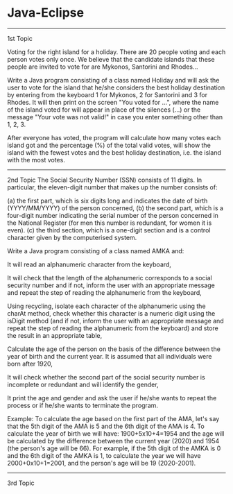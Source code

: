 # Java-Eclipse
--------------------------------------------
1st Topic


Voting for the right island for a holiday. There are 20 people voting and each person votes only once. We believe that the candidate islands that these people are invited to vote for are Mykonos, Santorini and Rhodes...

Write a Java program consisting of a class named Holiday and will ask the user to vote for the island that he/she considers the best holiday destination by entering from the keyboard 1 for Mykonos, 2 for Santorini and 3 for Rhodes. It will then print on the screen "You voted for ...", where the name of the island voted for will appear in place of the silences (...) or the message "Your vote was not valid!" in case you enter something other than 1, 2, 3.

After everyone has voted, the program will calculate how many votes each island got and the percentage (%) of the total valid votes, will show the island with the fewest votes and the best holiday destination, i.e. the island with the most votes.

--------------------------------------------
2nd Topic
The Social Security Number (SSN) consists of 11 digits. In particular, the eleven-digit number that makes up the number consists of: 

(a) the first part, which is six digits long and indicates the date of birth (YYYY/MM/YYYY) 
of the person concerned,
(b) the second part, which is a four-digit number indicating the serial number of the person 
concerned in the National Register (for men this number is redundant, for women it is 
even).
(c) the third section, which is a one-digit section and is a control character given by the 
computerised system.

Write a Java program consisting of a class named AMKA and:

It will read an alphanumeric character from the keyboard, 

It will check that the length of the alphanumeric corresponds to a social security number and if not, inform the user with an appropriate message and repeat the step of reading the alphanumeric from the keyboard, 

Using recycling, isolate each character of the alphanumeric using the charAt method, check whether this character is a numeric digit using the isDigit method (and if not, inform the user with an appropriate message and repeat the step of reading the alphanumeric from the keyboard) and store the result in an appropriate table, 

Calculate the age of the person on the basis of the difference between the year of birth and the current year. It is assumed that all individuals were born after 1920,

It will check whether the second part of the social security number is incomplete or redundant and will identify the gender,

It print the age and gender and ask the user if he/she wants to repeat the process or if he/she wants to terminate the program.

Example: To calculate the age based on the first part of the AMA, let's say that the 5th digit of the AMA is 5 and the 6th digit of the AMA is 4. To calculate the year of birth we will have:
1900+5x10+4=1954 and the age will be calculated by the difference between the current year (2020) and 1954 (the person's age will be 66). For example, if the 5th digit of the AMKA is 0 and the 6th digit of the AMKA is 1, to calculate the year we will have 2000+0x10+1=2001, and the person's age will be 19 (2020-2001).

--------------------------------------------
3rd Topic



